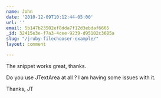 ```yaml
---
name: John
date: '2010-12-09T10:12:44-05:00'
url: ''
email: 5b147b23502ef8dda7f12d3ebdaf6665
_id: 32415e3e-f7a3-4cee-9239-d95102c3685a
slug: "/jruby-filechooser-example/"
layout: comment

---
```


The snippet works great, thanks.

Do you use JTextArea at all ? I am having some issues with it.

Thanks,
JT
